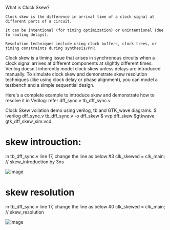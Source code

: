 What is Clock Skew?

    Clock skew is the difference in arrival time of a clock signal at different parts of a circuit.

    It can be intentional (for timing optimization) or unintentional (due to routing delays).

    Resolution techniques include using clock buffers, clock trees, or timing constraints during synthesis/PnR.

Clock skew is a timing issue that arises in synchronous circuits when a clock signal arrives at different components at slightly different times. Verilog doesn’t inherently model clock skew unless delays are introduced manually. To simulate clock skew and demonstrate skew resolution techniques (like using clock delay or phase alignment), you can model a testbench and a simple sequential design.

Here's a complete example to introduce skew and demonstrate how to resolve it in Verilog:
refer dff_sync.v tb_dff_sync.v

Clock Skew voilation demo using verilog, tb and GTK_wave diagrams.
$ iverilog dff_sync.v tb_dff_sync.v -o dff_skew
$ vvp dff_skew
$gtkwave gtk_dff_skew_sim.vcd

# skew introuction: 
in tb_dff_sync.v line 17, change the line as below
#3 clk_skewed = clk_main;    // skew_introduction by 3ns

![image](https://github.com/user-attachments/assets/3ee4674f-859c-4f9c-b9af-1e53d3e8b363)

# skew resolution
in tb_dff_sync.v line 17, change the line as below
#0 clk_skewed = clk_main;    // skew_resolution

![image](https://github.com/user-attachments/assets/9b7143e9-9af1-4b7c-bacb-770b23b0d588)
